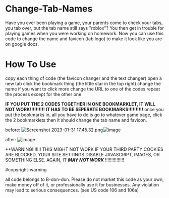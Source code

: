 # Change-Tab-Names
Have you ever been playing a game, your parents come to check your tabs, you tab over, but the tab name still says "roblox"? You then get in trouble for playing games when you were working on homework. Now you can use this code to change the name and favicon (tab logo) to make it look like you are on google docs. 
# How To Use
copy each thing of code (the favicon changer and the text changer)
open a new tab
click the bookmark thing (the little star in the top right)
change the name if you want to
click more
change the URL to one of the codes
repeat the process except for the other one


**IF YOU PUT THE 2 CODES TOGETHER IN ONE BOOKMARKLET, IT WILL NOT WORK!!!!!!!!!! IT HAS TO BE SEPERATE BOOKMARKS!!!!!!!!!!**
once you put the bookmarks in, all you have to do is go to whatever game page, click the 2 bookmarklets then it should change the tab name and favicon.


before: 
 <img src="blob:chrome-untrusted://media-app/f877010f-0731-44e2-867a-2c09e19aa0f0" alt="Screenshot 2023-01-31 17.45.32.png"/>![image](https://user-images.githubusercontent.com/114553146/215925144-5eb4f03e-cb4b-40c4-9083-d245262c5171.png)

after:
![image](https://user-images.githubusercontent.com/114553146/215925092-8793e9b8-bd96-4743-9afd-c752a04c8495.png)










**WARNING!!!!!!! THIS MIGHT NOT WORK IF YOUR THIRD PARTY COOKIES ARE BLOCKED, YOUR SITE SETTINGS DISABLE JAVASCRIPT, IMAGES, OR SOMETHING ELSE. AGAIN, IT ***MAY NOT WORK*** !!!!!!!!!!!!!!!







#copyright-warning


all code belongs to B-don-don. Please do not market this code as your own, make money off of it, or professionally use it for businesses. Any violation may lead to serious consequences. (see US code 106 and 106a)
